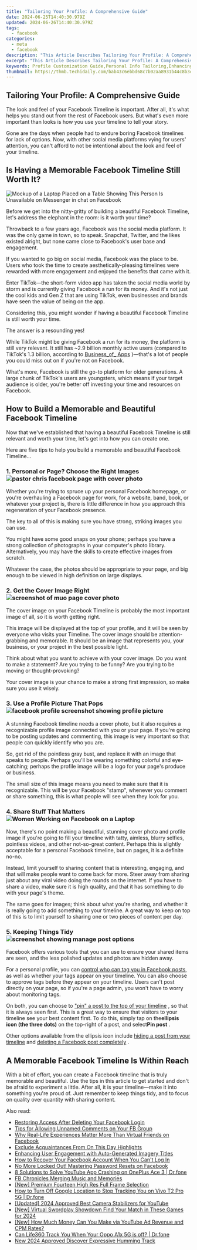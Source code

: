 ```yaml
---
title: "Tailoring Your Profile: A Comprehensive Guide"
date: 2024-06-25T14:40:30.979Z
updated: 2024-06-26T14:40:30.979Z
tags:
  - facebook
categories:
  - meta
  - facebook
description: "This Article Describes Tailoring Your Profile: A Comprehensive Guide"
excerpt: "This Article Describes Tailoring Your Profile: A Comprehensive Guide"
keywords: Profile Customization Guide,Personal Info Tailoring,Enhancing Online Profiles,User Bio Crafting,SEO Profile Optimization,Personal Branding Essentials,Network Presentation Strategy
thumbnail: https://thmb.techidaily.com/bab43c6ebbd68c7b02aa8931b44c8b3c5cf156c7a7bd1aa24fbe3ea34de877b1.jpg
---
```


## Tailoring Your Profile: A Comprehensive Guide

 The look and feel of your Facebook Timeline is important. After all, it's what helps you stand out from the rest of Facebook users. But what's even more important than looks is how you use your timeline to tell your story.

 Gone are the days when people had to endure boring Facebook timelines for lack of options. Now, with other social media platforms vying for users' attention, you can't afford to not be intentional about the look and feel of your timeline.

## Is Having a Memorable Facebook Timeline Still Worth It?

![Mockup of a Laptop Placed on a Table Showing This Person Is Unavailable on Messenger in chat on Facebook](https://static1.makeuseofimages.com/wordpress/wp-content/uploads/2022/09/Mockup-of-an-Laptop-Placed-on-a-Table-Showing-This-Person-Is-Unavailable-on-Messenger.jpg)

 Before we get into the nitty-gritty of building a beautiful Facebook Timeline, let's address the elephant in the room: is it worth your time?

 Throwback to a few years ago, Facebook was the social media platform. It was the only game in town, so to speak. Snapchat, Twitter, and the likes existed alright, but none came close to Facebook's user base and engagement.

 If you wanted to go big on social media, Facebook was the place to be. Users who took the time to create aesthetically-pleasing timelines were rewarded with more engagement and enjoyed the benefits that came with it.

 Enter TikTok—the short-form video app has taken the social media world by storm and is currently giving Facebook a run for its money. And it's not just the cool kids and Gen Z that are using TikTok, even businesses and brands have seen the value of being on the app.

 Considering this, you might wonder if having a beautiful Facebook Timeline is still worth your time.

The answer is a resounding yes!

 While TikTok might be giving Facebook a run for its money, the platform is still very relevant. It still has \~2.9 billion monthly active users (compared to TikTok's 1.3 billion, according to [Business_of_ Apps](https://www.businessofapps.com/data/tik-tok-statistics/) )—that's a lot of people you could miss out on if you're not on Facebook.

 What's more, Facebook is still the go-to platform for older generations. A large chunk of TikTok's users are youngsters, which means if your target audience is older, you're better off investing your time and resources on Facebook.

## How to Build a Memorable and Beautiful Facebook Timeline

 Now that we've established that having a beautiful Facebook Timeline is still relevant and worth your time, let's get into how you can create one.

 Here are five tips to help you build a memorable and beautiful Facebook Timeline...

### 1\. Personal or Page? Choose the Right Images ![pastor chris facebook page with cover photo](https://static1.makeuseofimages.com/wordpress/wp-content/uploads/2022/10/pastor-chris-facebook-page-with-cover-photo.jpg)

 Whether you're trying to spruce up your personal Facebook homepage, or you're overhauling a Facebook page for work, for a website, band, book, or whatever your project is, there is little difference in how you approach this regeneration of your Facebook presence.

 The key to all of this is making sure you have strong, striking images you can use.

 You might have some good snaps on your phone; perhaps you have a strong collection of photographs in your computer's photo library. Alternatively, you may have the skills to create effective images from scratch.

 Whatever the case, the photos should be appropriate to your page, and big enough to be viewed in high definition on large displays.

### 2\. Get the Cover Image Right ![screenshot of muo page cover photo](https://static1.makeuseofimages.com/wordpress/wp-content/uploads/2022/10/screenshot-of-muo-page-cover-photo.jpg)

 The cover image on your Facebook Timeline is probably the most important image of all, so it is worth getting right.

 This image will be displayed at the top of your profile, and it will be seen by everyone who visits your Timeline. The cover image should be attention-grabbing and memorable. It should be an image that represents you, your business, or your project in the best possible light.

 Think about what you want to achieve with your cover image. Do you want to make a statement? Are you trying to be funny? Are you trying to be moving or thought-provoking?

 Your cover image is your chance to make a strong first impression, so make sure you use it wisely.

### 3\. Use a Profile Picture That Pops ![facebook profile screenshot showing profile picture](https://static1.makeuseofimages.com/wordpress/wp-content/uploads/2022/10/facebook-profile-screenshot-showing-profile-picture.jpg)

 A stunning Facebook timeline needs a cover photo, but it also requires a recognizable profile image connected with you or your page. If you're going to be posting updates and commenting, this image is very important so that people can quickly identify who you are.

 So, get rid of the pointless gray bust, and replace it with an image that speaks to people. Perhaps you'll be wearing something colorful and eye-catching; perhaps the profile image will be a logo for your page's produce or business.

 The small size of this image means you need to make sure that it is recognizable. This will be your Facebook "stamp", whenever you comment or share something, this is what people will see when they look for you.

### 4\. Share Stuff That Matters ![Women Working on Facebook on a Laptop](https://static1.makeuseofimages.com/wordpress/wp-content/uploads/2022/07/Women-Working-on-Facebook-on-a-Laptop.jpg)

 Now, there's no point making a beautiful, stunning cover photo and profile image if you're going to fill your timeline with tatty, aimless, blurry selfies, pointless videos, and other not-so-great content. Perhaps this is slightly acceptable for a personal Facebook timeline, but on pages, it is a definite no-no.

 Instead, limit yourself to sharing content that is interesting, engaging, and that will make people want to come back for more. Steer away from sharing just about any viral video doing the rounds on the internet. If you have to share a video, make sure it is high quality, and that it has something to do with your page's theme.

 The same goes for images; think about what you're sharing, and whether it is really going to add something to your timeline. A great way to keep on top of this is to limit yourself to sharing one or two pieces of content per day.

### 5\. Keeping Things Tidy ![screenshot showing manage post options](https://static1.makeuseofimages.com/wordpress/wp-content/uploads/2022/10/screenshot-showing-manage-post-options.jpg)

 Facebook offers various tools that you can use to ensure your shared items are seen, and the less polished updates and photos are hidden away.

 For a personal profile, you can [control who can tag you in Facebook posts,](https://www.makeuseof.com/tag/3-things-you-need-to-know-about-photo-tagging-in-facebook/) as well as whether your tags appear on your timeline. You can also choose to approve tags before they appear on your timeline. Users can't post directly on your page, so if you're a page admin, you won't have to worry about monitoring tags.

 On both, you can choose to ["pin" a post to the top of your timeline](https://www.makeuseof.com/how-to-pin-a-facebook-post/) , so that it is always seen first. This is a great way to ensure that visitors to your timeline see your best content first. To do this, simply tap on the**ellipsis icon (the three dots)** on the top-right of a post, and select**Pin post** .

 Other options available from the ellipsis icon include [hiding a post from your timeline](https://www.makeuseof.com/hide-facebook-posts-from-everyone-using-archive-feature/) and [deleting a Facebook post completely](https://www.makeuseof.com/how-to-delete-facebook-posts/) .

## A Memorable Facebook Timeline Is Within Reach

 With a bit of effort, you can create a Facebook timeline that is truly memorable and beautiful. Use the tips in this article to get started and don't be afraid to experiment a little. After all, it is your timeline—make it into something you're proud of. Just remember to keep things tidy, and to focus on quality over quantity with sharing content.


<ins class="adsbygoogle"
     style="display:block"
     data-ad-format="autorelaxed"
     data-ad-client="ca-pub-7571918770474297"
     data-ad-slot="1223367746"></ins>



<ins class="adsbygoogle"
     style="display:block"
     data-ad-client="ca-pub-7571918770474297"
     data-ad-slot="8358498916"
     data-ad-format="auto"
     data-full-width-responsive="true"></ins>

<span class="atpl-alsoreadstyle">Also read:</span>
<div><ul>
<li><a href="https://facebook.techidaily.com/restoring-access-after-deleting-your-facebook-login/"><u>Restoring Access After Deleting Your Facebook Login</u></a></li>
<li><a href="https://facebook.techidaily.com/tips-for-allowing-unnamed-comments-on-your-fb-group/"><u>Tips for Allowing Unnamed Comments on Your FB Group</u></a></li>
<li><a href="https://facebook.techidaily.com/why-real-life-experiences-matter-more-than-virtual-friends-on-facebook/"><u>Why Real-Life Experiences Matter More Than Virtual Friends on Facebook</u></a></li>
<li><a href="https://facebook.techidaily.com/exclude-acquaintances-from-on-this-day-highlights/"><u>Exclude Acquaintances From On This Day Highlights</u></a></li>
<li><a href="https://facebook.techidaily.com/enhancing-user-engagement-with-auto-generated-imagery-titles/"><u>Enhancing User Engagement with Auto-Generated Imagery Titles</u></a></li>
<li><a href="https://facebook.techidaily.com/how-to-recover-your-facebook-account-when-you-cant-log-in/"><u>How to Recover Your Facebook Account When You Can't Log In</u></a></li>
<li><a href="https://facebook.techidaily.com/no-more-locked-out-mastering-password-resets-on-facebook/"><u>No More Locked Out! Mastering Password Resets on Facebook</u></a></li>
<li><a href="https://howto.techidaily.com/8-solutions-to-solve-youtube-app-crashing-on-oneplus-ace-3-drfone-by-drfone-fix-android-problems-fix-android-problems/"><u>8 Solutions to Solve YouTube App Crashing on OnePlus Ace 3 | Dr.fone</u></a></li>
<li><a href="https://facebook-video-content.techidaily.com/fb-chronicles-merging-music-and-memories/"><u>FB Chronicles  Merging Music and Memories</u></a></li>
<li><a href="https://extra-approaches.techidaily.com/new-premium-fourteen-high-res-full-frame-selection/"><u>[New] Premium Fourteen  High Res Full Frame Selection</u></a></li>
<li><a href="https://android-location-track.techidaily.com/how-to-turn-off-google-location-to-stop-tracking-you-on-vivo-t2-pro-5g-drfone-by-drfone-virtual-android/"><u>How to Turn Off Google Location to Stop Tracking You on Vivo T2 Pro 5G | Dr.fone</u></a></li>
<li><a href="https://facebook-video-footage.techidaily.com/updated-2024-approved-best-camera-stabilizers-for-youtube/"><u>[Updated] 2024 Approved  Best Camera Stabilizers for YouTube</u></a></li>
<li><a href="https://video-capture.techidaily.com/new-virtual-swordplay-showdown-find-your-match-in-these-games-for-2024/"><u>[New] Virtual Swordplay Showdown  Find Your Match in These Games for 2024</u></a></li>
<li><a href="https://youtube-stream.techidaily.com/new-how-much-money-can-you-make-via-youtube-ad-revenue-and-cpm-rates/"><u>[New] How Much Money Can You Make via YouTube Ad Revenue and CPM Rates?</u></a></li>
<li><a href="https://fake-location.techidaily.com/can-life360-track-you-when-your-oppo-a1x-5g-is-off-drfone-by-drfone-virtual-android/"><u>Can Life360 Track You When Your Oppo A1x 5G is off? | Dr.fone</u></a></li>
<li><a href="https://sound-tweaking.techidaily.com/new-2024-approved-discover-expressive-humming-track/"><u>New 2024 Approved Discover Expressive Humming Track</u></a></li>
</ul></div>
